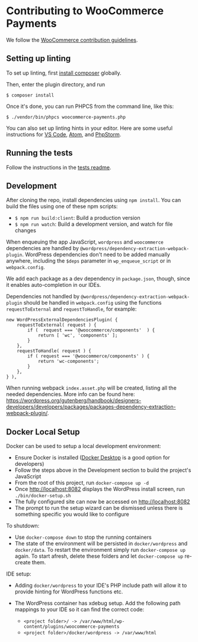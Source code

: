 # Contributing to WooCommerce Payments

We follow the [WooCommerce contribution guidelines](https://github.com/woocommerce/woocommerce/blob/master/.github/CONTRIBUTING.md#coding-guidelines).

## Setting up linting

To set up linting, first [install composer](https://getcomposer.org/doc/00-intro.md#globally) globally.

Then, enter the plugin directory, and run

```
$ composer install
```

Once it's done, you can run PHPCS from the command line, like this:

```
$ ./vendor/bin/phpcs woocommerce-payments.php
```

You can also set up linting hints in your editor. Here are some useful instructions for [VS Code](https://marketplace.visualstudio.com/items?itemName=ikappas.phpcs), [Atom](https://atom.io/packages/linter-phpcs), and [PhpStorm](https://hackernoon.com/how-to-setup-php-code-sniffer-in-phpstorm-d8ad7fc0cc08).

## Running the tests

Follow the instructions in the [tests readme](tests/README.md).

## Development

After cloning the repo, install dependencies using `npm install`. You can build the files using one of these npm scripts:

- `$ npm run build:client`: Build a production version
- `$ npm run watch`: Build a development version, and watch for file changes

When enqueuing the app JavaScript, `wordpress` and `woocommerce` dependencies are handled by `@wordpress/dependency-extraction-webpack-plugin`. WordPress dependencies don't need to be added manually anywhere, including the `$deps` parameter in `wp_enqueue_script` or in `webpack.config`.

We add each package as a dev dependency in `package.json`, though, since it enables auto-completion in our IDEs.

Dependencies not handled by `@wordpress/dependency-extraction-webpack-plugin` should be handled in `webpack.config` using the functions `requestToExternal` and `requestToHandle`, for example:

```
new WordPressExternalDependenciesPlugin( {
    requestToExternal( request ) {
        if (  request === '@woocommerce/components'  ) {
            return [ 'wc', 'components' ];
        }
    },
    requestToHandle( request ) {
        if ( request === '@woocommerce/components' ) {
            return 'wc-components';
        }
    },
} ),
```

When running webpack `index.asset.php` will be created, listing all the needed dependencies. More info can be found here: https://wordpress.org/gutenberg/handbook/designers-developers/developers/packages/packages-dependency-extraction-webpack-plugin/.

## Docker Local Setup

Docker can be used to setup a local development environment:

* Ensure Docker is installed ([Docker Desktop](https://www.docker.com/products/docker-desktop) is a good option for developers)
* Follow the steps above in the Development section to build the project's JavaScript
* From the root of this project, run `docker-compose up -d`
* Once <http://localhost:8082> displays the WordPress install screen, run `./bin/docker-setup.sh`
* The fully configured site can now be accessed on <http://localhost:8082>
* The prompt to run the setup wizard can be dismissed unless there is something specific you would like to configure

To shutdown:

* Use `docker-compose down` to stop the running containers
* The state of the environment will be persisted in `docker/wordpress` and `docker/data`. To restart the environment simply run `docker-compose up` again. To start afresh, delete these folders and let `docker-compose up` re-create them.

IDE setup:

* Adding `docker/wordpress` to your IDE's PHP include path will allow it to provide hinting for WordPress functions etc.
* The WordPress container has xdebug setup. Add the following path mappings to your IDE so it can find the correct code:

   * `<project folder>/ -> /var/www/html/wp-content/plugins/woocommerce-payments`
   * `<project folder>/docker/wordpress -> /var/www/html`
